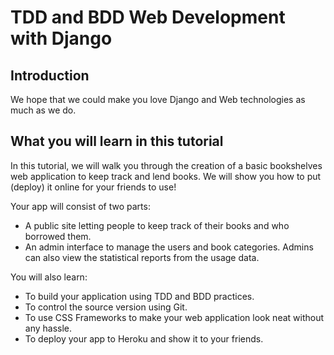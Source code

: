 # TDD and BDD Web Development with Django

## Introduction

We hope that we could make you love Django and Web technologies as much as we do.

## What you will learn in this tutorial

In this tutorial, we will walk you through the creation of a basic bookshelves web application to keep track and lend books. We will show you how to put (deploy) it online for your friends to use!

Your app will consist of two parts:

* A public site letting people to keep track of their books and who borrowed them.
* An admin interface to manage the users and book categories. Admins can also view the statistical reports from the usage data.

You will also learn:

* To build your application using TDD and BDD practices.
* To control the source version using Git.
* To use CSS Frameworks to make your web application look neat without any hassle.
* To deploy your app to Heroku and show it to your friends.
